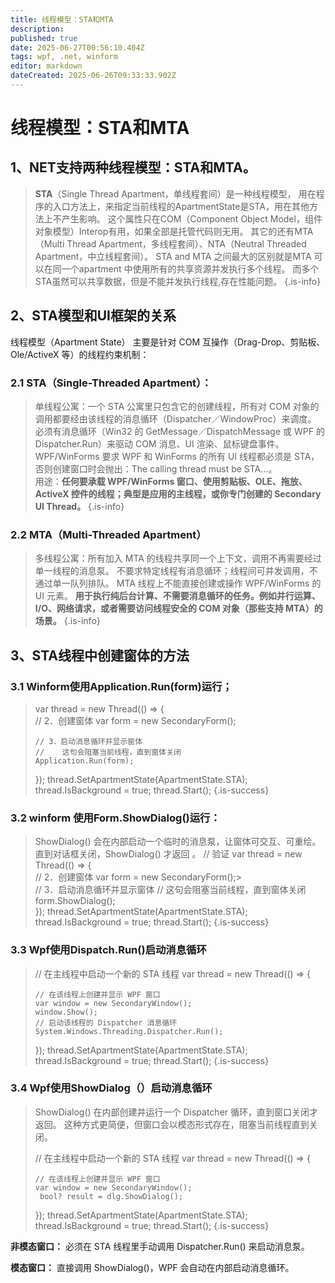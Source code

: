 ```yaml
---
title: 线程模型：STA和MTA
description: 
published: true
date: 2025-06-27T00:56:10.404Z
tags: wpf, .net, winform
editor: markdown
dateCreated: 2025-06-26T09:33:33.902Z
---
```


# 线程模型：STA和MTA
## 1、NET支持两种线程模型：STA和MTA。
> **STA**（Single Thread Apartment，单线程套间）是一种线程模型， 用在程序的入口方法上，来指定当前线程的ApartmentState是STA，用在其他方法上不产生影响。 这个属性只在COM（Component Object Model，组件对象模型）Interop有用，如果全部是托管代码则无用。 
> 其它的还有MTA（Multi Thread Apartment，多线程套间）、NTA（Neutral Threaded Apartment，中立线程套间）。
> STA and MTA 之间最大的区别就是MTA 可以在同一个apartment 中使用所有的共享资源并发执行多个线程。
> 而多个STA虽然可以共享数据，但是不能并发执行线程,存在性能问题。
{.is-info}

## 2、STA模型和UI框架的关系
线程模型（Apartment State） 主要是针对 COM 互操作（Drag-Drop、剪贴板、Ole/ActiveX 等）的线程约束机制：

 ### 2.1 STA（Single-Threaded Apartment）：
>  单线程公寓：一个 STA 公寓里只包含它的创建线程，所有对 COM 对象的调用都要经由该线程的消息循环（Dispatcher／WindowProc）来调度。
>  必须有消息循环（Win32 的 GetMessage／DispatchMessage 或 WPF 的 Dispatcher.Run）来驱动 COM 消息、UI 渲染、鼠标键盘事件。
>  WPF/WinForms 要求	WPF 和 WinForms 的所有 UI 线程都必须是 STA，否则创建窗口时会抛出：The calling thread must be STA…。	
用途：**任何要承载 WPF/WinForms 窗口、使用剪贴板、OLE、拖放、ActiveX 控件的线程；典型是应用的主线程，或你专门创建的 Secondary UI Thread。**
{.is-info}

 
 ### 2.2 MTA（Multi-Threaded Apartment）
> 多线程公寓：所有加入 MTA 的线程共享同一个上下文，调用不再需要经过单一线程的消息泵。
> 不要求特定线程有消息循环；线程间可并发调用，不通过单一队列排队。
> MTA 线程上不能直接创建或操作 WPF/WinForms 的 UI 元素。
**用于执行纯后台计算、不需要消息循环的任务。例如并行运算、I/O、网络请求，或者需要访问线程安全的 COM 对象（那些支持 MTA）的场景。**
{.is-info}

## 3、STA线程中创建窗体的方法
### 3.1 Winform使用Application.Run(form)运行；
>  var thread = new Thread(() =>
> {  
>     // 2．创建窗体
>     var form = new SecondaryForm();
>     
>     // 3．启动消息循环并显示窗体
>     //    这句会阻塞当前线程，直到窗体关闭
>     Application.Run(form);
> });
> thread.SetApartmentState(ApartmentState.STA);
> thread.IsBackground = true;
> thread.Start(); 
{.is-success}

### 3.2 winform 使用Form.ShowDialog()运行：


>
>ShowDialog() 会在内部启动一个临时的消息泵，让窗体可交互、可重绘。
直到对话框关闭，ShowDialog() 才返回 。
> // 验证
> var thread = new Thread(() =>
> {  
>     // 2．创建窗体
>     var form = new SecondaryForm();>     
>     // 3．启动消息循环并显示窗体
>     //    这句会阻塞当前线程，直到窗体关闭
>     form.ShowDialog();   
> });
> thread.SetApartmentState(ApartmentState.STA);
> thread.IsBackground = true;
> thread.Start(); 
{.is-success}

### 3.3 Wpf使用Dispatch.Run()启动消息循环
> 
> // 在主线程中启动一个新的 STA 线程
> var thread = new Thread(() =>
> {
> 
>     // 在该线程上创建并显示 WPF 窗口
>     var window = new SecondaryWindow();
>     window.Show();
>     // 启动该线程的 Dispatcher 消息循环
>     System.Windows.Threading.Dispatcher.Run();
> });
> thread.SetApartmentState(ApartmentState.STA);
> thread.IsBackground = true;
> thread.Start();
{.is-success}

### 3.4 Wpf使用ShowDialog（）启动消息循环
> 
>ShowDialog() 在内部创建并运行一个 Dispatcher 循环，直到窗口关闭才返回。
这种方式更简便，但窗口会以模态形式存在，阻塞当前线程直到关闭。
>
> // 在主线程中启动一个新的 STA 线程
> var thread = new Thread(() =>
> {
> 
>     // 在该线程上创建并显示 WPF 窗口
>     var window = new SecondaryWindow();
>      bool? result = dlg.ShowDialog();
> });
> thread.SetApartmentState(ApartmentState.STA);
> thread.IsBackground = true;
> thread.Start();
{.is-success}

**非模态窗口：** 必须在 STA 线程里手动调用 Dispatcher.Run() 来启动消息泵。

**模态窗口：** 直接调用 ShowDialog()，WPF 会自动在内部启动消息循环。

